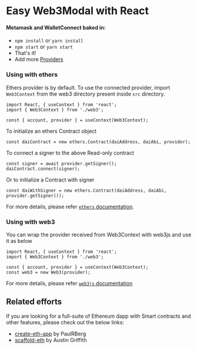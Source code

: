# Easy Web3Modal with React

#### Metamask and WalletConnect baked in:

- `npm install` or `yarn install`
- `npm start` or `yarn start`
- That's it!
- Add more [Providers](https://github.com/web3modal/web3modal#provider-options)
### Using with ethers

Ethers provider is by default. To use the connected provider, import `Web3Context` from the web3 directory present inside `src` directory.

```
import React, { useContext } from 'react';
import { Web3Context } from './web3';

const { account, provider } = useContext(Web3Context);
```

To initialize an ethers Contract object
```
const daiContract = new ethers.Contract(daiAddress, daiAbi, provider);
```

To connect a signer to the above Read-only contract
```
const signer = await provider.getSigner();
daiContract.connect(signer);
```

Or to initialize a Contract with signer
```
const daiWithSigner = new ethers.Contract(daiAddress, daiAbi, provider.getSigner());
```

For more details, please refer [`ethers` documentation](https://docs.ethers.io/v5/getting-started/).


### Using with web3

You can wrap the provider received from Web3Context with web3js and use it as below
```
import React, { useContext } from 'react';
import { Web3Context } from './web3';

const { account, provider } = useContext(Web3Context);
const web3 = new Web3(provider);
```
For more details, please refer [`web3js` documentation](https://web3js.readthedocs.io/en/v1.3.4/index.html)


## Related efforts

If you are looking for a full-suite of Ethereum dapp with Smart contracts and other features, please check out the below links:

- [create-eth-app](https://github.com/paulrberg/create-eth-app) by PaulRBerg
- [scaffold-eth](https://github.com/austintgriffith/scaffold-eth) by Austin Griffith
